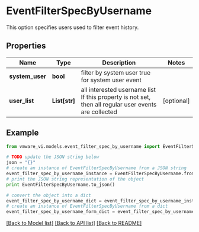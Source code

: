 # EventFilterSpecByUsername

This option specifies users used to filter event history. 

## Properties
Name | Type | Description | Notes
------------ | ------------- | ------------- | -------------
**system_user** | **bool** | filter by system user true for system user event  | 
**user_list** | **List[str]** | all interested username list If this property is not set, then all regular user events are collected  | [optional] 

## Example

```python
from vmware_vi.models.event_filter_spec_by_username import EventFilterSpecByUsername

# TODO update the JSON string below
json = "{}"
# create an instance of EventFilterSpecByUsername from a JSON string
event_filter_spec_by_username_instance = EventFilterSpecByUsername.from_json(json)
# print the JSON string representation of the object
print EventFilterSpecByUsername.to_json()

# convert the object into a dict
event_filter_spec_by_username_dict = event_filter_spec_by_username_instance.to_dict()
# create an instance of EventFilterSpecByUsername from a dict
event_filter_spec_by_username_form_dict = event_filter_spec_by_username.from_dict(event_filter_spec_by_username_dict)
```
[[Back to Model list]](../README.md#documentation-for-models) [[Back to API list]](../README.md#documentation-for-api-endpoints) [[Back to README]](../README.md)


